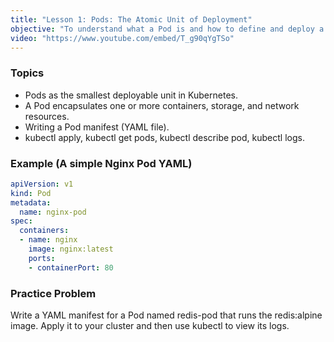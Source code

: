 ```yaml
---
title: "Lesson 1: Pods: The Atomic Unit of Deployment"
objective: "To understand what a Pod is and how to define and deploy a simple one."
video: "https://www.youtube.com/embed/T_g90qYgTSo"
---
```


### Topics

- Pods as the smallest deployable unit in Kubernetes.
- A Pod encapsulates one or more containers, storage, and network resources.
- Writing a Pod manifest (YAML file).
- kubectl apply, kubectl get pods, kubectl describe pod, kubectl logs.

### Example (A simple Nginx Pod YAML)

```yaml
apiVersion: v1
kind: Pod
metadata:
  name: nginx-pod
spec:
  containers:
  - name: nginx
    image: nginx:latest
    ports:
    - containerPort: 80
```

### Practice Problem

Write a YAML manifest for a Pod named redis-pod that runs the redis:alpine image. Apply it to your cluster and then use kubectl to view its logs.
